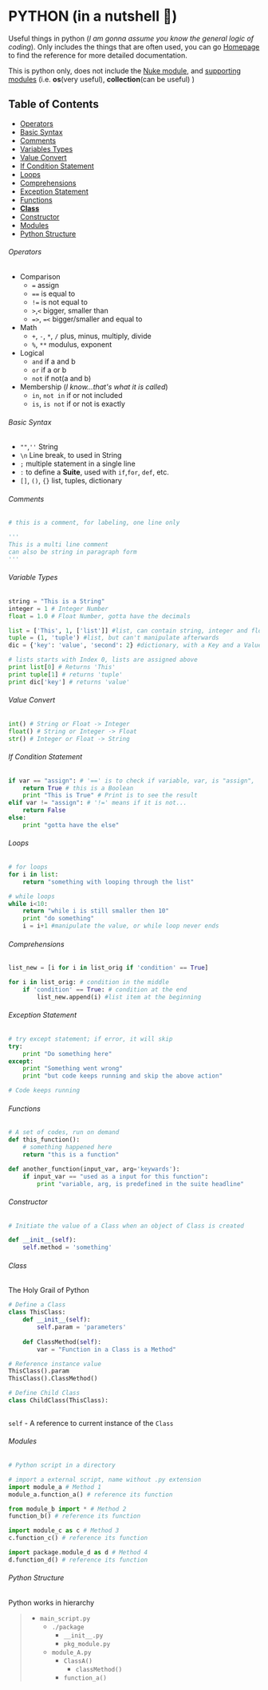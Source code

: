 # PYTHON (in a nutshell :chestnut:)
Useful things in python (*I am gonna assume you know the general logic of coding*). Only includes the things that are often used, you can go [Homepage](./README.md) to find the reference for more detailed documentation.

This is python only, does not include the [Nuke module](NukeModule.md), and [supporting modules](SupportModule.md) (i.e. **os**(very useful), **collection**(can be useful) )

## Table of Contents
- [Operators](#Operators)
- [Basic Syntax](#Basic-Syntax)
- [Comments](#Comments)
- [Variables Types](#Variable-Types)
- [Value Convert](#Value-Convert)
- [If Condition Statement](#If-Condition-Statement)
- [Loops](#Loops)
- [Comprehensions](#Comprehensions)
- [Exception Statement](#Exception-Statement)
- [Functions](#Functions)
- [**Class**](#Class)
- [Constructor](#Constructor)
- [Modules](#Modules)
- [Python Structure](#Python-Structure)

###### Operators
- Comparison
  - `=` assign
  - `==` is equal to
  - `!=` is not equal to
  - `>`,`<` bigger, smaller than
  - `=>`, `=<` bigger/smaller and equal to
- Math
  - `+`, `-`, `*`, `/` plus, minus, multiply, divide
  - `%`, `**` modulus, exponent
- Logical
  - `and` if a and b
  - `or`  if a or b
  - `not` if not(a and b)
- Membership (*I know...that's what it is called*)
  - `in`, `not in` if or not included
  - `is`, `is not` if or not is exactly

###### Basic Syntax
- `""`,`''` String
- `\n` Line break, to used in String
- `;` multiple statement in a single line
- `:` to define a **Suite**, used with `if`,`for`, `def`, etc.
- `[]`, `()`, `{}` list, tuples, dictionary

###### Comments
```python
# this is a comment, for labeling, one line only

'''
This is a multi line comment
can also be string in paragraph form
'''
```

###### Variable Types
```python
string = "This is a String"
integer = 1 # Integer Number
float = 1.0 # Float Number, gotta have the decimals

list = ['This', 1, ['list']] #list, can contain string, integer and float at the same time
tuple = (1, 'tuple') #list, but can't manipulate afterwards
dic = {'key': 'value', 'second': 2} #dictionary, with a Key and a Value

# lists starts with Index 0, lists are assigned above
print list[0] # Returns 'This'
print tuple[1] # returns 'tuple'
print dic['key'] # returns 'value'
```

###### Value Convert
```python
int() # String or Float -> Integer
float() # String or Integer -> Float
str() # Integer or Float -> String
```
###### If Condition Statement
```python
if var == "assign": # '==' is to check if variable, var, is "assign", ':' is to end the statement
	return True # this is a Boolean
	print "This is True" # Print is to see the result
elif var != "assign": # '!=' means if it is not...
	return False
else:
	print "gotta have the else"
```

###### Loops
```python
# for loops
for i in list:
	return "something with looping through the list"

# while loops
while i<10:
	return "while i is still smaller then 10"
	print "do something"
	i = i+1 #manipulate the value, or while loop never ends
```

###### Comprehensions
```python
list_new = [i for i in list_orig if 'condition' == True]

for i in list_orig: # condition in the middle
	if 'condition' == True: # condition at the end
		list_new.append(i) #list item at the beginning
```

###### Exception Statement
```python
# try except statement; if error, it will skip
try:
	print "Do something here"
except:
	print "Something went wrong"
	print "but code keeps running and skip the above action"

# Code keeps running
```

###### Functions
```python
# A set of codes, run on demand
def this_function():
	# something happened here
	return "this is a function"

def another_function(input_var, arg='keywards'):
	if input_var == "used as a input for this function":
		print "variable, arg, is predefined in the suite headline"
```


###### Constructor

```python
# Initiate the value of a Class when an object of Class is created

def __init__(self):
	self.method = 'something'
```


###### Class
The Holy Grail of Python

```python
# Define a Class
class ThisClass:
	def __init__(self):
		self.param = 'parameters'
	
	def ClassMethod(self):
		var = "Function in a Class is a Method"

# Reference instance value
ThisClass().param
ThisClass().ClassMethod()

# Define Child Class
class ChildClass(ThisClass):
	
```

`self` - A reference to current instance of the `Class`



###### Modules
```python
# Python script in a directory

# import a external script, name without .py extension
import module_a # Method 1
module_a.function_a() # reference its function

from module_b import * # Method 2
function_b() # reference its function

import module_c as c # Method 3
c.function_c() # reference its function

import package.module_d as d # Method 4
d.function_d() # reference its function

```

###### Python Structure

Python works in hierarchy

> - `main_script.py`
>   - `./package`
>     - `__init__.py`
>     - `pkg_module.py`
>   - `module_A.py`
>     - `ClassA()`
>       - `classMethod()`
>     - `function_a()`
